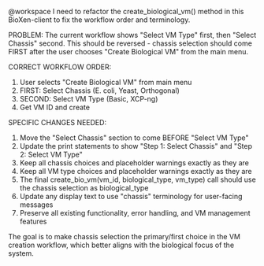 @workspace I need to refactor the create_biological_vm() method in this BioXen-client to fix the workflow order and terminology.

PROBLEM: The current workflow shows "Select VM Type" first, then "Select Chassis" second. This should be reversed - chassis selection should come FIRST after the user chooses "Create Biological VM" from the main menu.

CORRECT WORKFLOW ORDER:
1. User selects "Create Biological VM" from main menu
2. FIRST: Select Chassis (E. coli, Yeast, Orthogonal) 
3. SECOND: Select VM Type (Basic, XCP-ng)
4. Get VM ID and create

SPECIFIC CHANGES NEEDED:
1. Move the "Select Chassis" section to come BEFORE "Select VM Type"
2. Update the print statements to show "Step 1: Select Chassis" and "Step 2: Select VM Type"
3. Keep all chassis choices and placeholder warnings exactly as they are
4. Keep all VM type choices and placeholder warnings exactly as they are
5. The final create_bio_vm(vm_id, biological_type, vm_type) call should use the chassis selection as biological_type
6. Update any display text to use "chassis" terminology for user-facing messages
7. Preserve all existing functionality, error handling, and VM management features

The goal is to make chassis selection the primary/first choice in the VM creation workflow, which better aligns with the biological focus of the system.